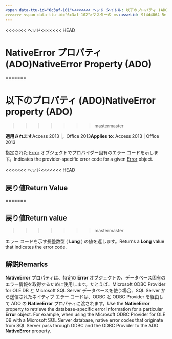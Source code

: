 ```yaml
---
<span data-ttu-id="6c3af-101"><<<<<<< ヘッド タイトル: 以下のプロパティ (ADO) TOCTitle: 以下のプロパティ (ADO) === タイトル: 以下のプロパティ (ADO) TOCTitle: 以下のプロパティ (ADO)</span><span class="sxs-lookup"><span data-stu-id="6c3af-101"><<<<<<< HEAD title: NativeError Property (ADO) TOCTitle: NativeError Property (ADO) ======= title: NativeError property (ADO) TOCTitle: NativeError property (ADO)</span></span>
>>>>>>> <span data-ttu-id="6c3af-102">マスターの ms:assetid: 9f4d4064-5ee7-20f8-fd54-2cb2eae64d7b ms:mtpsurl: https://msdn.microsoft.com/library/JJ249731(v=office.15) ms:contentKeyID: 48546685 ms.date: 2015/09/18 mtps_version: v=office.15</span><span class="sxs-lookup"><span data-stu-id="6c3af-102">master ms:assetid: 9f4d4064-5ee7-20f8-fd54-2cb2eae64d7b ms:mtpsurl: https://msdn.microsoft.com/library/JJ249731(v=office.15) ms:contentKeyID: 48546685 ms.date: 09/18/2015 mtps_version: v=office.15</span></span>
---
```


<span data-ttu-id="6c3af-103"><<<<<<< ヘッド</span><span class="sxs-lookup"><span data-stu-id="6c3af-103"><<<<<<< HEAD</span></span>
# <a name="nativeerror-property-ado"></a><span data-ttu-id="6c3af-104">NativeError プロパティ (ADO)</span><span class="sxs-lookup"><span data-stu-id="6c3af-104">NativeError Property (ADO)</span></span>
=======
# <a name="nativeerror-property-ado"></a><span data-ttu-id="6c3af-105">以下のプロパティ (ADO)</span><span class="sxs-lookup"><span data-stu-id="6c3af-105">NativeError property (ADO)</span></span>
>>>>>>> <span data-ttu-id="6c3af-106">master</span><span class="sxs-lookup"><span data-stu-id="6c3af-106">master</span></span>


<span data-ttu-id="6c3af-107">**適用されます**Access 2013 |。Office 2013</span><span class="sxs-lookup"><span data-stu-id="6c3af-107">**Applies to**: Access 2013 | Office 2013</span></span>

<span data-ttu-id="6c3af-108">指定された [Error](error-object-ado.md) オブジェクトでプロバイダー固有のエラー コードを示します。</span><span class="sxs-lookup"><span data-stu-id="6c3af-108">Indicates the provider-specific error code for a given [Error](error-object-ado.md) object.</span></span>

<span data-ttu-id="6c3af-109"><<<<<<< ヘッド</span><span class="sxs-lookup"><span data-stu-id="6c3af-109"><<<<<<< HEAD</span></span>
## <a name="return-value"></a><span data-ttu-id="6c3af-110">戻り値</span><span class="sxs-lookup"><span data-stu-id="6c3af-110">Return Value</span></span>
=======
## <a name="return-value"></a><span data-ttu-id="6c3af-111">戻り値</span><span class="sxs-lookup"><span data-stu-id="6c3af-111">Return value</span></span>
>>>>>>> <span data-ttu-id="6c3af-112">master</span><span class="sxs-lookup"><span data-stu-id="6c3af-112">master</span></span>

<span data-ttu-id="6c3af-113">エラー コードを示す長整数型 ( **Long** ) の値を返します。</span><span class="sxs-lookup"><span data-stu-id="6c3af-113">Returns a **Long** value that indicates the error code.</span></span>

## <a name="remarks"></a><span data-ttu-id="6c3af-114">解説</span><span class="sxs-lookup"><span data-stu-id="6c3af-114">Remarks</span></span>

<span data-ttu-id="6c3af-p101">**NativeError** プロパティは、特定の **Error** オブジェクトの、データベース固有のエラー情報を取得するために使用します。たとえば、Microsoft ODBC Provider for OLE DB と Microsoft SQL Server データベースを使う場合、SQL Server から送信されたネイティブ エラー コードは、ODBC と ODBC Provider を経由して ADO の **NativeError** プロパティに渡されます。</span><span class="sxs-lookup"><span data-stu-id="6c3af-p101">Use the **NativeError** property to retrieve the database-specific error information for a particular **Error** object. For example, when using the Microsoft ODBC Provider for OLE DB with a Microsoft SQL Server database, native error codes that originate from SQL Server pass through ODBC and the ODBC Provider to the ADO **NativeError** property.</span></span>

